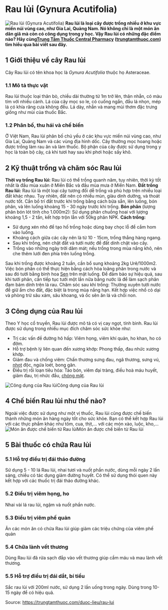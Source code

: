 # Rau lủi (Gynura Acutifolia)

![Rau lủi \(Gynura Acutifolia\)](https://trungtamthuoc.com/images/others/anh-bia-rau-lui-2458.jpg)
**Rau lủi là loại cây được trồng nhiều ở khu vực miền núi vùng cao, như Gia Lai, Quảng Nam. Nó không chỉ là một món ăn dân giã mà còn có công dụng trong y học. Vậy Rau lủi có những đặc điểm nào? Hãy cùng[Trung Tâm Thuốc Central Pharmacy](https://trungtamthuoc.com/ "Trung Tâm Thuốc Central Pharmacy") ([trungtamthuoc.com](https://trungtamthuoc.com/ "trungtamthuoc.com")) tìm hiểu qua bài viết sau đây.**
##  1 Giới thiệu về cây Rau lủi
Cây Rau lủi có tên khoa học là _Gynura Acutifolia_ thuộc họ Asteraceae.
### 1.1 Mô tả thực vật
Rau lủi thuộc loại thân bò, chiều dài thường từ 1m trở lên, thân nhẵn, có màu tím với nhiều cành. Lá của cây mọc so le, có cuống ngắn, đầu lá nhọn, mép lá có khía răng cưa không đều. Lá dày, nhẵn và mang mùi thơm đặc trưng giống như mùi của thuốc Bắc. 
### 1.2 Phân bố, thu hái và chế biến
Ở Việt Nam, Rau lủi phân bố chủ yếu ở các khu vực miền núi vùng cao, như Gia Lai, Quảng Nam và các vùng địa hình dốc.
Cây thường mọc hoang hoặc được trồng làm rau ăn và làm thuốc. Bộ phận của cây được sử dụng trong y học là toàn bộ cây, cả khi tươi hay sau khi phơi hoặc sấy khô.
##  2 Kỹ thuật trồng và chăm sóc Rau lủi 
**Thời vụ trồng Rau lủi:** Rau lủi có thể trồng quanh năm, tuy nhiên, thời kỳ tốt nhất là đầu mùa xuân ở Miền Bắc và đầu mùa mưa ở Miền Nam.
**Đất trồng Rau lủi:** Rau lủi là một loại cây tương đối dễ trồng và phù hợp trên nhiều loại đất khác nhau. Tuy nhiên, đất nên có nhiều mùn, giàu dinh dưỡng, và thoát nước tốt. Cần bố trí đất trước khi trồng bằng cách bừa sẵn, lên luống, bón phân, và lên luống khoảng 15 - 30 ngày trước khi trồng.
**Bón phân** (lượng phân bón lót tính cho 1.000m2): Sử dụng phân chuồng hoai với lượng khoảng 1,5 - 2 tấn, kết hợp trộn lẫn với 50kg phân NPK.
**Cách trồng:**
  * Sử dụng xén nhỏ để tạo hố trồng hoặc dùng bay chọc lỗ để cắm hom vào luống.
  * Khoảng cách giữa các cây nên là từ 10 - 15cm, trồng thẳng hàng ngang.
  * Sau khi trồng, nén chặt đất và tưới nước để đất dính chặt vào cây.
  * Trồng vào những ngày trời dâm mát; nếu trồng trong mùa nắng khô, nên che thêm lưới đen phía trên luống trồng.


Sau khi trồng được khoảng 2 tuần, cần bổ sung khoảng 2kg Urê/1000m2. Việc bón phân có thể thực hiện bằng cách hòa loãng phân trong nước và sau đó tưới bằng bình hoa [Sen](https://trungtamthuoc.com/hoat-chat/sen "Sen") trên mặt luống. Để đảm bảo sự hiệu quả, sau khi tưới phân, cần tiếp tục tưới một lần nữa bằng nước lã để làm sạch phân đạm bám dính trên lá rau.
Chăm sóc sau khi trồng: Thường xuyên tưới nước để giữ ẩm cho đất, đặc biệt là trong mùa nắng hạn. Kết hợp việc nhổ cỏ dại và phòng trừ sâu xám, sâu khoang, và ốc sên ăn lá và chồi non.
##  3 Công dụng của Rau lủi
Theo Y học cổ truyền, Rau lủi được mô tả có vị cay ngọt, tính bình. Rau lủi được sử dụng trong nhiều mục đích chăm sóc sức khỏe như:
  * Trị các vấn đề đường hô hấp: Viêm họng, viêm khí quản, ho khan, ho có đờm.
  * Hỗ trợ bệnh lý liên quan đến xương khớp: Phong thấp, đau nhức xương khớp.
  * Giảm đau và chống viêm: Chấn thương sưng đau, ngã thương, sưng vú, [nhọt](https://trungtamthuoc.com/bai-viet/nhot "nhọt") độc, ngứa loét, bong gân.
  * Điều trị rối loạn tiêu hóa: Táo bón, viêm đại tràng, điều hoà máu huyết, giảm đau, trị nhức đầu, [chóng mặt](https://trungtamthuoc.com/bai-viet/chong-mat "chóng mặt").


![Công dụng của Rau lủi ](https://trungtamthuoc.com/images/item/cong-dung-rau-lui.jpg)Công dụng của Rau lủi 
##  4 Chế biến Rau lủi như thế nào?
Ngoài việc được sử dụng như một vị thuốc, Rau lủi cũng được chế biến thành những món ăn hàng ngày tốt cho sức khỏe. Bạn có thể kết hợp Rau lủi với các thực phẩm khác như tôm, cua, thịt,... với các món xào, luộc, kho,...
![Món ăn được chế biến từ Rau lủi](https://trungtamthuoc.com/images/item/mon-an-tu-rau-lui.jpg)Món ăn được chế biến từ Rau lủi
##  5 Bài thuốc có chứa Rau lủi
### 5.1 Hỗ trợ điều trị đái tháo đường
Sử dụng 5 - 10 lá Rau lủi, nhai tươi và nuốt phần nước, dùng mỗi ngày 2 lần sáng, chiều có tác dụng giảm đường huyết. Có thể sử dụng thói quen này kết hợp với các thuốc trị đái tháo đường khác.
### 5.2 Điều trị viêm họng, ho
Nhai vài lá rau lủi, ngậm và nuốt phần nước.
### 5.3 Điều trị viêm phế quản
Ăn các món ăn có chứa Rau lủi giúp giảm các triệu chứng của viêm phế quản
### 5.4 Chữa lành vết thương
Dùng Rau lủi đã rửa sạch đắp vào vết thương giúp cầm máu và mau lành vết thương.
### 5.5 Hỗ trợ điều trị đái dắt, bí tiểu
Sắc rau lủi với 200ml nước, sử dụng 2 lần uống trong ngày. Dùng trong 10-15 ngày để có hiệu quả.


Source: https://trungtamthuoc.com/duoc-lieu/rau-lui